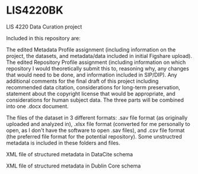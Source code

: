 # LIS4220BK
LIS 4220 Data Curation project

Included in this repository are:

  The edited Metadata Profile assignment (including information on the project, the datasets, and metadata/data included in initial Figshare upload).
  The edited Repository Profile assignment (including information on which repository I would theoretically submit this to, reasoning why, any changes that would need to be done, and information included in SIP/DIP).
  Any additional comments for the final draft of this project including recommended data citation, considerations for long-term preservation, statement about the copyright license that would be appropriate, and considerations for human subject data. The three parts will be combined into one .docx document.
  
  The files of the dataset in 3 different formats: .sav file format (as originally uploaded and analyzed in), .xlsx file format (converted for me personally to open, as I don't have the software to open .sav files), and .csv file format (the preferred file format for the potential repository). Some unstructred metadata is included in these folders and files.
  
  XML file of structured metadata in DataCite schema
  
  XML file of structured metadata in Dublin Core schema
